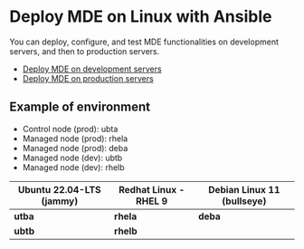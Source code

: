 # Deploy MDE on Linux with Ansible
You can deploy, configure, and test MDE functionalities on development servers, and then to production servers.

- [Deploy MDE on development servers](./Dev/README.md)
- [Deploy MDE on production servers](./Prod/README.md)

## Example of environment
- Control node (prod): ubta
- Managed node (prod): rhela
- Managed node (prod): deba
- Managed node (dev):  ubtb
- Managed node (dev):  rhelb

| Ubuntu 22.04-LTS (jammy) | Redhat Linux - RHEL 9 | Debian Linux 11 (bullseye) |
| ---------- | ---------- | ---------- |
| **utba** | **rhela** | **deba**|	
| **ubtb** | **rhelb** | |
